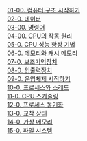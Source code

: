 [01-00. 컴퓨터 구조 시작하기](<01. 컴퓨터 구조 시작하기/01-00. 컴퓨터 구조 시작하기.md>)\
[02-0. 데이터](<02. 데이터/02-00. 데이터.md>)\
[03-00. 명령어](<03. 명령어/03-00. 명령어.md>)\
[04-00. CPU의 작동 원리](<04. CPU의 작동 원리/04-00. CPU의 작동 원리.md>)\
[05-0. CPU 성능 향상 기법](05.%20CPU%20성능%20향상%20기법/05-0.%20CPU%20성능%20향상%20기법.md)  
[06-0. 메모리와 캐시 메모리](06.%20메모리와%20캐시%20메모리/06-0.%20메모리와%20캐시%20메모리.md)  
[07-0. 보조기억장치](07.%20보조기억장치/07-0.%20보조기억장치.md)  
[08-0. 입출력장치](08.%20입출력장치/08-0.%20입출력장치.md)  
[09-0. 운영체제 시작하기](09.%20운영체제%20시작하기/09-0.%20운영체제%20시작하기.md)  
[10-0. 프로세스와 스레드](10.%20프로세스와%20스레드/10-0.%20프로세스와%20스레드.md)  
[11-0. CPU 스케줄링](11.%20CPU%20스케줄링/11-0.%20CPU%20스케줄링.md)  
[12-0. 프로세스 동기화](12.%20프로세스%20동기화/12-0.%20프로세스%20동기화.md)  
[13-0. 교착 상태](13.%20교착%20상태/13-0.%20교착%20상태.md)  
[14-0. 가상 메모리](14.%20가상%20메모리/14-0.%20가상%20메모리.md)  
[15-0. 파일 시스템](15.%20파일%20시스템/15-0.%20파일%20시스템.md)